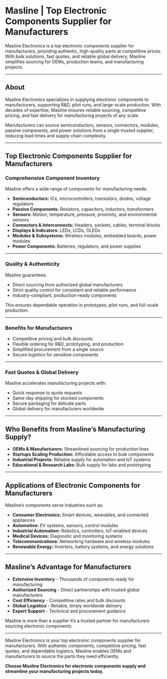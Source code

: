 # Masline | Top Electronic Components Supplier for Manufacturers

Masline Electronics is a top electronic components supplier for manufacturers, providing authentic, high-quality parts at competitive prices. With bulk solutions, fast quotes, and reliable global delivery, Masline simplifies sourcing for OEMs, production teams, and manufacturing projects.

---

## About

Masline Electronics specializes in supplying electronic components to manufacturers, supporting R&D, pilot runs, and large-scale production. With decades of expertise, Masline ensures reliable sourcing, competitive pricing, and fast delivery for manufacturing projects of any scale.

Manufacturers can source semiconductors, sensors, connectors, modules, passive components, and power solutions from a single trusted supplier, reducing lead times and supply chain complexity.

---

## Top Electronic Components Supplier for Manufacturers

### Comprehensive Component Inventory

Masline offers a wide range of components for manufacturing needs:

- **Semiconductors:** ICs, microcontrollers, transistors, diodes, voltage regulators  
- **Passive Components:** Resistors, capacitors, inductors, transformers  
- **Sensors:** Motion, temperature, pressure, proximity, and environmental sensors  
- **Connectors & Interconnects:** Headers, sockets, cables, terminal blocks  
- **Displays & Indicators:** LEDs, LCDs, OLEDs  
- **Modules & Subsystems:** Wireless modules, embedded boards, power modules  
- **Power Components:** Batteries, regulators, and power supplies  

---

### Quality & Authenticity

Masline guarantees:  

- Direct sourcing from authorized global manufacturers  
- Strict quality control for consistent and reliable performance  
- Industry-compliant, production-ready components  

This ensures dependable operation in prototypes, pilot runs, and full-scale production.

---

### Benefits for Manufacturers

- Competitive pricing and bulk discounts  
- Flexible ordering for R&D, prototyping, and production  
- Simplified procurement from a single source  
- Secure logistics for sensitive components  

---

### Fast Quotes & Global Delivery

Masline accelerates manufacturing projects with:  

- Quick response to quote requests  
- Same-day shipping for stocked components  
- Secure packaging for delicate parts  
- Global delivery for manufacturers worldwide  

---

## Who Benefits from Masline’s Manufacturing Supply?

- **OEMs & Manufacturers:** Streamlined sourcing for production lines  
- **Startups Scaling Production:** Affordable access to bulk components  
- **Industrial Projects:** Reliable supply for automation and IoT systems  
- **Educational & Research Labs:** Bulk supply for labs and prototyping  

---

## Applications of Electronic Components for Manufacturers

Masline’s components serve industries such as:  

- **Consumer Electronics:** Smart devices, wearables, and connected appliances  
- **Automotive:** EV systems, sensors, control modules  
- **Industrial Automation:** Robotics, controllers, IoT-enabled devices  
- **Medical Devices:** Diagnostic and monitoring systems  
- **Telecommunications:** Networking hardware and wireless modules  
- **Renewable Energy:** Inverters, battery systems, and energy solutions  

---

## Masline’s Advantage for Manufacturers

- **Extensive Inventory** - Thousands of components ready for manufacturing  
- **Authorized Sourcing** - Direct partnerships with trusted global manufacturers  
- **Cost Efficiency** - Competitive rates and bulk discounts  
- **Global Logistics** - Reliable, timely worldwide delivery  
- **Expert Support** - Technical and procurement guidance  

Masline is more than a supplier it’s a trusted partner for manufacturers sourcing electronic components.

---

Masline Electronics is your top electronic components supplier for manufacturers. With authentic components, competitive pricing, fast quotes, and dependable logistics, Masline enables OEMs and manufacturers to source the parts they need efficiently.  

**Choose Masline Electronics for electronic components supply and streamline your manufacturing projects today.**
